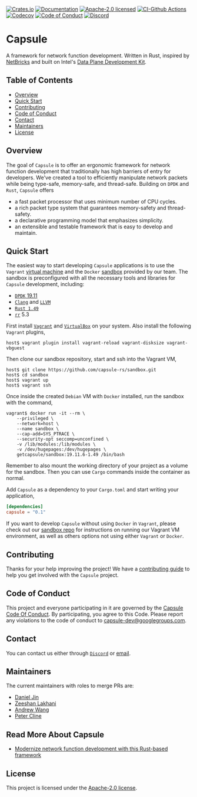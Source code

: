 [![Crates.io][crates-badge]][crates-url]
[![Documentation][docs-badge]][docs-url]
[![Apache-2.0 licensed][apache-badge]][apache-url]
[![CI-Github Actions][gh-actions-badge]][gh-actions-url]
[![Codecov][codecov-badge]][codecov-url]
[![Code of Conduct][code-of-conduct-badge]][code-of-conduct-url]
[![Discord][discord-badge]][discord-url]

[crates-badge]: https://img.shields.io/crates/v/capsule.svg
[crates-url]: https://crates.io/crates/capsule
[docs-badge]: https://docs.rs/capsule/badge.svg
[docs-url]: https://docs.rs/capsule
[apache-badge]: https://img.shields.io/github/license/capsule-rs/capsule
[apache-url]: LICENSE
[gh-actions-badge]: https://github.com/capsule-rs/capsule/workflows/build/badge.svg
[gh-actions-url]: https://github.com/capsule-rs/capsule/actions
[codecov-badge]: https://codecov.io/gh/capsule-rs/capsule/branch/master/graph/badge.svg
[codecov-url]: https://codecov.io/gh/capsule-rs/capsule
[code-of-conduct-badge]: https://img.shields.io/badge/%E2%9D%A4-code%20of%20conduct-ff69b4
[code-of-conduct-url]: CODE_OF_CONDUCT.md
[discord-badge]: https://img.shields.io/discord/690406128567320597.svg?logo=discord
[discord-url]: https://discord.gg/sAgzNV27sA

# Capsule

A framework for network function development. Written in Rust, inspired by [NetBricks](https://www.usenix.org/system/files/conference/osdi16/osdi16-panda.pdf) and built on Intel's [Data Plane Development Kit](https://www.dpdk.org/).

## Table of Contents

- [Overview](#overview)
- [Quick Start](#quick-start)
- [Contributing](#contributing)
- [Code of Conduct](#code-of-conduct)
- [Contact](#contact)
- [Maintainers](#maintainers)
- [License](#license)

## Overview

The goal of `Capsule` is to offer an ergonomic framework for network function development that traditionally has high barriers of entry for developers. We've created a tool to efficiently manipulate network packets while being type-safe, memory-safe, and thread-safe. Building on `DPDK` and `Rust`, `Capsule` offers

- a fast packet processor that uses minimum number of CPU cycles.
- a rich packet type system that guarantees memory-safety and thread-safety.
- a declarative programming model that emphasizes simplicity.
- an extensible and testable framework that is easy to develop and maintain.

## Quick Start

The easiest way to start developing `Capsule` applications is to use the `Vagrant` [virtual machine](https://github.com/capsule-rs/sandbox/blob/master/Vagrantfile) and the `Docker` [sandbox](https://hub.docker.com/repository/docker/getcapsule/sandbox) provided by our team. The sandbox is preconfigured with all the necessary tools and libraries for `Capsule` development, including:

- [`DPDK` 19.11](https://doc.dpdk.org/guides-19.11/rel_notes/release_19_11.html)
- [`Clang`](https://clang.llvm.org/) and [`LLVM`](https://www.llvm.org/)
- [`Rust 1.49`](https://blog.rust-lang.org/2020/12/31/Rust-1.49.0.html)
- [`rr`](https://rr-project.org/) 5.3

First install [`Vagrant`](https://www.vagrantup.com/) and [`VirtualBox`](https://www.virtualbox.org/) on your system. Also install the following `Vagrant` plugins,

```
host$ vagrant plugin install vagrant-reload vagrant-disksize vagrant-vbguest
```

Then clone our sandbox repository, start and ssh into the Vagrant VM,

```
host$ git clone https://github.com/capsule-rs/sandbox.git
host$ cd sandbox
host$ vagrant up
host$ vagrant ssh
```

Once inside the created `Debian` VM with `Docker` installed, run the sandbox with the command,

```
vagrant$ docker run -it --rm \
    --privileged \
    --network=host \
    --name sandbox \
    --cap-add=SYS_PTRACE \
    --security-opt seccomp=unconfined \
    -v /lib/modules:/lib/modules \
    -v /dev/hugepages:/dev/hugepages \
    getcapsule/sandbox:19.11.6-1.49 /bin/bash
```

Remember to also mount the working directory of your project as a volume for the sandbox. Then you can use `Cargo` commands inside the container as normal.

Add `Capsule` as a dependency to your `Cargo.toml` and start writing your application,

```toml
[dependencies]
capsule = "0.1"
```

If you want to develop `Capsule` without using `Docker` in `Vagrant`, please check out our [sandbox repo](https://github.com/capsule-rs/sandbox/blob/master/README.md) for instructions on running our Vagrant VM environment, as well as others options not using either `Vagrant` or `Docker`.

## Contributing

Thanks for your help improving the project! We have a [contributing guide](CONTRIBUTING.md) to help you get involved with the `Capsule` project.

## Code of Conduct

This project and everyone participating in it are governed by the [Capsule Code Of Conduct](CODE_OF_CONDUCT.md). By participating, you agree to this Code. Please report any violations to the code of conduct to capsule-dev@googlegroups.com.

## Contact

You can contact us either through [`Discord`](https://discord.gg/sVN47RU) or [email](mailto:capsule-dev@googlegroups.com).

## Maintainers

The current maintainers with roles to merge PRs are:

- [Daniel Jin](https://github.com/drunkirishcoder)
- [Zeeshan Lakhani](https://github.com/zeeshanlakhani)
- [Andrew Wang](https://github.com/awangc)
- [Peter Cline](https://github.com/clinedome)

## Read More About Capsule

- [Modernize network function development with this Rust-based framework](https://opensource.com/article/20/8/capsule-networking)

## License

This project is licensed under the [Apache-2.0 license](LICENSE).
